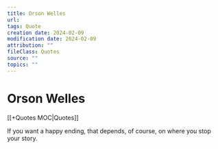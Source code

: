 ```yaml
---
title: Orson Welles
url: 
tags: Quote
creation date: 2024-02-09
modification date: 2024-02-09
attribution: ""
fileClass: Quotes
source: ""
topics: ""
---
```


# Orson Welles

[[+Quotes MOC|Quotes]]

If you want a happy ending, that depends, of course, on where you stop your story.
